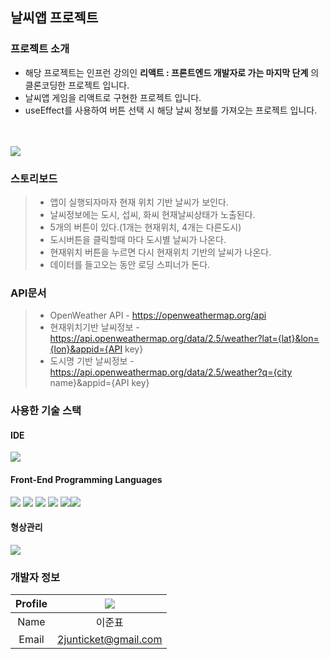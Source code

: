 ## 날씨앱 프로젝트
### 프로젝트 소개
* 해당 프로젝트는 인프런 강의인 **리액트 : 프론트엔드 개발자로 가는 마지막 단계** 의 클론코딩한 프로젝트 입니다.
* 날씨앱 게임을 리액트로 구현한 프로젝트 입니다.
* useEffect를 사용하여 버튼 선택 시 해당 날씨 정보를 가져오는 프로젝트 입니다.
<br>
<br>
<img src="https://user-images.githubusercontent.com/111855438/224701625-1e898a83-eb96-4a43-a579-ac63d3ed7cd0.mp4">

 ### 스토리보드
>* 앱이 실행되자마자 현재 위치 기반 날씨가 보인다.
>* 날씨정보에는 도시, 섭씨, 화씨 현재날씨상태가 노출된다.
>* 5개의 버튼이 있다.(1개는 현재위치, 4개는 다른도시)
>* 도시버튼을 클릭할때 마다 도시별 날씨가 나온다.
>* 현재위치 버튼을 누르면 다시 현재위치 기반의 날씨가 나온다.
>* 데이터를 들고오는 동안 로딩 스피너가 돈다.

### API문서
> * OpenWeather API - https://openweathermap.org/api
> * 현재위치기반 날씨정보 - https://api.openweathermap.org/data/2.5/weather?lat={lat}&lon={lon}&appid={API key}
> * 도시명 기반 날씨정보 - https://api.openweathermap.org/data/2.5/weather?q={city name}&appid={API key}
### 사용한 기술 스택
#### IDE
  <img src="https://img.shields.io/badge/Visual Studio Code-007ACC?style=flat&logo=Visual Studio Code&logoColor=white"/>

#### Front-End Programming Languages
  <img src="https://img.shields.io/badge/HTML5-E34F26?style=flat&logo=html5&logoColor=white"/> <img src="https://img.shields.io/badge/CSS Modules-000000?style=flat&logo=cssModules&logoColor=white"/> <img src="https://img.shields.io/badge/CSS3-1572B6?style=flat&logo=css3&logoColor=white"/> <img src="https://img.shields.io/badge/JavaScript(ES8)-F7DF1E?style=flat&logo=javascript&logoColor=white"/> <img src="https://img.shields.io/badge/React-61DAFB?style=flat&logo=react&logoColor=white"/><img src="https://img.shields.io/badge/BootStrap-7952B3?style=flat&logo=bootstrap&logoColor=white"/>

#### 형상관리
  <img src="https://img.shields.io/badge/GitHub-181717?style=flat&logo=github&logoColor=white"/>
  
### 개발자 정보
|Profile|<img src="https://user-images.githubusercontent.com/48265181/197502155-a56f3d2b-6301-41cf-aa65-59e54e253fa9.png" />|
|:---:|:---:|
|Name|이준표|
|Email|2junticket@gmail.com|